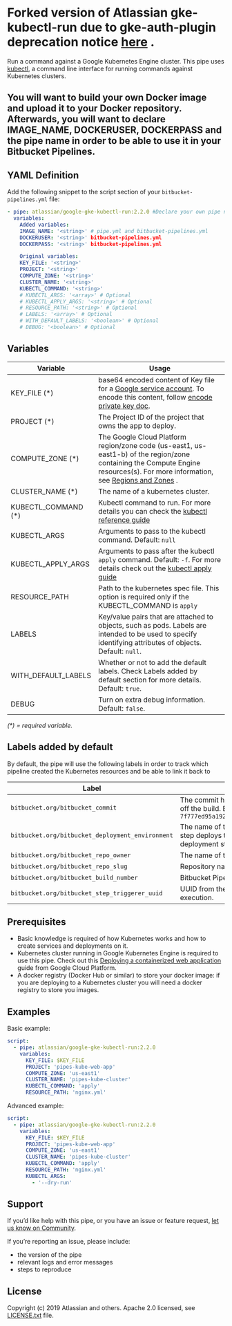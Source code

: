 # Forked version of Atlassian gke-kubectl-run due to gke-auth-plugin deprecation notice [here](https://cloud.google.com/blog/products/containers-kubernetes/kubectl-auth-changes-in-gke) .

Run a command against a Google Kubernetes Engine cluster. This pipe uses [kubectl](https://kubernetes.io/docs/reference/kubectl/overview/), a command line interface for running commands against Kubernetes clusters.

## You will want to build your own Docker image and upload it to your Docker repository. Afterwards, you will want to declare IMAGE_NAME, DOCKERUSER, DOCKERPASS and the pipe name in order to be able to use it in your Bitbucket Pipelines. 

## YAML Definition

Add the following snippet to the script section of your `bitbucket-pipelines.yml` file:

```yaml
- pipe: atlassian/google-gke-kubectl-run:2.2.0 #Declare your own pipe name in pipe.yml
  variables:
    Added variables:
    IMAGE_NAME: '<string>' # pipe.yml and bitbucket-pipelines.yml
    DOCKERUSER: '<string>' bitbucket-pipelines.yml
    DOCKERPASS: '<string>' bitbucket-pipelines.yml

    Original variables:
    KEY_FILE: '<string>'
    PROJECT: '<string>'
    COMPUTE_ZONE: '<string>'
    CLUSTER_NAME: '<string>'
    KUBECTL_COMMAND: '<string>'
    # KUBECTL_ARGS: '<array>' # Optional
    # KUBECTL_APPLY_ARGS: '<string>' # Optional
    # RESOURCE_PATH: '<string>' # Optional
    # LABELS: '<array>' # Optional
    # WITH_DEFAULT_LABELS: '<boolean>' # Optional
    # DEBUG: '<boolean>' # Optional
```


## Variables

| Variable            | Usage                                                                                                                                                                                                                                 |
|---------------------|---------------------------------------------------------------------------------------------------------------------------------------------------------------------------------------------------------------------------------------|
| KEY_FILE (*)        | base64 encoded content of Key file for a [Google service account](https://cloud.google.com/iam/docs/creating-managing-service-account-keys). To encode this content, follow [encode private key doc][encode-string-to-base64].        |
| PROJECT (*)         | The Project ID of the project that owns the app to deploy.                                                                                                                                                                            |
| COMPUTE_ZONE (*)    | The Google Cloud Platform region/zone code (us-east1, us-east1-b) of the region/zone containing the Compute Engine resources(s). For more information, see [Regions and Zones](https://cloud.google.com/compute/docs/regions-zones) . |
| CLUSTER_NAME (*)    | The name of a kubernetes cluster.                                                                                                                                                                                                     |
| KUBECTL_COMMAND (*) | Kubectl command to run. For more details you can check the [kubectl reference guide](https://kubernetes.io/docs/reference/generated/kubectl/kubectl-commands)                                                                         |
| KUBECTL_ARGS        | Arguments to pass to the kubectl command. Default: `null`                                                                                                                                                                             |
| KUBECTL_APPLY_ARGS  | Arguments to pass after the kubectl `apply` command. Default: `-f`. For more details check out the [kubectl apply guide][kubectl apply guide]                                                                                         |
| RESOURCE_PATH       | Path to the kubernetes spec file. This option is required only if the KUBECTL_COMMAND is `apply`                                                                                                                                      |
| LABELS              | Key/value pairs that are attached to objects, such as pods. Labels are intended to be used to specify identifying attributes of objects. Default: `null`.                                                                             |
| WITH_DEFAULT_LABELS | Whether or not to add the default labels. Check Labels added by default section for more details. Default: `true`.                                                                                                                    |
| DEBUG               | Turn on extra debug information. Default: `false`.                                                                                                                                                                                    |

_(*) = required variable._


## Labels added by default

By default, the pipe will use the following labels in order to track which pipeline created the Kubernetes resources and be able to link it back to

| Label                                            | Description                                                                                                |
|--------------------------------------------------|------------------------------------------------------------------------------------------------------------|
| `bitbucket.org/bitbucket_commit`                 | The commit hash of a commit that kicked off the build. Example: `7f777ed95a19224294949e1b4ce56bbffcb1fe9f` |
| `bitbucket.org/bitbucket_deployment_environment` | The name of the environment which the step deploys to. This is only available on deployment steps.         |
| `bitbucket.org/bitbucket_repo_owner`             | The name of the owner account.                                                                             |
| `bitbucket.org/bitbucket_repo_slug`              | Repository name.                                                                                           |
| `bitbucket.org/bitbucket_build_number`           | Bitbucket Pipeline number                                                                                  |
| `bitbucket.org/bitbucket_step_triggerer_uuid`    | UUID from the user who triggered the step execution.                                                       |


## Prerequisites
 - Basic knowledge is required of how Kubernetes works and how to create services and deployments on it.
 - Kubernetes cluster running in Google Kubernetes Engine is required to use this pipe. Check out this [Deploying a containerized web application](https://cloud.google.com/kubernetes-engine/docs/tutorials/hello-app) guide from Google Cloud Platform.
 - A docker registry (Docker Hub or similar) to store your docker image: if you are deploying to a Kubernetes cluster you will need a docker registry to store you images.


## Examples

Basic example:

```yaml
script:
  - pipe: atlassian/google-gke-kubectl-run:2.2.0
    variables:
      KEY_FILE: $KEY_FILE
      PROJECT: 'pipes-kube-web-app'
      COMPUTE_ZONE: 'us-east1'
      CLUSTER_NAME: 'pipes-kube-cluster'
      KUBECTL_COMMAND: 'apply'
      RESOURCE_PATH: 'nginx.yml'
```

Advanced example:

```yaml
script:
  - pipe: atlassian/google-gke-kubectl-run:2.2.0
    variables:
      KEY_FILE: $KEY_FILE
      PROJECT: 'pipes-kube-web-app'
      COMPUTE_ZONE: 'us-east1'
      CLUSTER_NAME: 'pipes-kube-cluster'
      KUBECTL_COMMAND: 'apply'
      RESOURCE_PATH: 'nginx.yml'
      KUBECTL_ARGS:
        - '--dry-run'
```

## Support
If you’d like help with this pipe, or you have an issue or feature request, [let us know on Community][community].

If you’re reporting an issue, please include:

- the version of the pipe
- relevant logs and error messages
- steps to reproduce


## License
Copyright (c) 2019 Atlassian and others.
Apache 2.0 licensed, see [LICENSE.txt](LICENSE.txt) file.


[community]: https://community.atlassian.com/t5/forums/postpage/board-id/bitbucket-questions?add-tags=bitbucket-pipelines,google,kubernetes,gke,kubectl
[encode-string-to-base64]: https://confluence.atlassian.com/bitbucket/use-ssh-keys-in-bitbucket-pipelines-847452940.html#UseSSHkeysinBitbucketPipelines-UsemultipleSSHkeysinyourpipeline
[kubectl apply guide]: https://kubernetes.io/docs/reference/generated/kubectl/kubectl-commands#apply